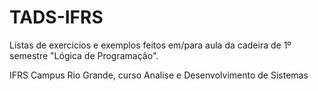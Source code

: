 # TADS-IFRS

Listas de exercicios e exemplos feitos em/para aula da cadeira de 1º semestre "Lógica de Programaçâo".

IFRS Campus Rio Grande, curso Analise e Desenvolvimento de Sistemas
